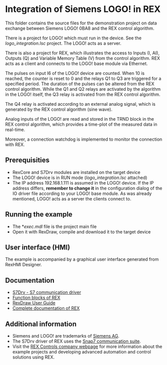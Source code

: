 ﻿Integration of Siemens LOGO! in REX
======================================================

This folder contains the source files for the demonstration project on data
exchange between Siemens LOGO! 0BA8 and the REX control algorithm.

There is a project for LOGO! which must run in the device. See the *logo_integration.lsc* project. The 
LOGO! acts as a server.

There is also a project for REX, which illustrates the access
to Inputs (I, AI), Outputs (Q) and Variable Memory Table (V) from the control 
algorithm. REX acts as a client and connects to the LOGO! base module via Ethernet.

The pulses on input I6 of the LOGO! device are counted. When 10 is reached, the 
counter is reset to 0 and the relays Q1 to Q3 are triggered for a specified 
period. The duration of the pulses can be altered from the REX control algorithm.
While the Q1 and Q2 relays are activated by the algorithm in the LOGO! itself, 
the Q3 relay is activated from the REX control algorithm.

The Q4 relay is activated according to an external analog signal, which is 
generated by the REX control algorithm (sine wave).

Analog inputs of the LOGO! are read and stored in the TRND block in the REX 
control algorithm, which provides a time-plot of the measured data in real-time.

Moreover, a connection watchdog is implemented to monitor the connection with 
REX.

## Prerequisities ##
- RexCore and S7Drv modules are installed on the target device
- The LOGO! device is in RUN mode (*logo_integration.lsc* attached)
- The IP address 192.168.1.111 is assumed in the LOGO! device. If the IP address 
differs, **remember to change it** in the configuration dialog of the IO driver file according to your
LOGO! base module. As was already mentioned, LOGO! acts as a server the clients 
connect to. 

## Running the example ##
- The **exec.mdl* file is the project main file
- Open it with RexDraw, compile and download it to the target device

## User interface (HMI) ##
The example is accompanied by a graphical user interface generated from RexHMI Designer.

## Documentation ##

- [S7Drv - S7 communication driver](https://www.rexcontrols.com/media/2.50.5/doc/ENGLISH/MANUALS/S7Drv/S7Drv_ENG.html)
- [Function blocks of REX](https://www.rexcontrols.com/media/2.50.5/doc/ENGLISH/MANUALS/BRef/BRef_ENG.html)
- [RexDraw User Guide](https://www.rexcontrols.com/media/2.50.5/doc/ENGLISH/MANUALS/RexDraw/RexDraw_ENG.html)
- [Complete documentation of REX](http://www.rexcontrols.com/documentation-and-support)

## Additional information ##

- Siemens and LOGO! are trademarks of [Siemens AG](http://www.siemens.com).
- The S7Drv driver of REX uses the [Snap7 communication suite](http://sourceforge.net/projects/snap7).
- Visit the [REX Controls company webpage](http://www.rexcontrols.com) 
for more information about the example projects and developing advanced 
automation and control solutions using REX.
